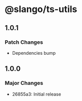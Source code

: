 # @slango/ts-utils

## 1.0.1

### Patch Changes

- Dependencies bump

## 1.0.0

### Major Changes

- 26855a3: Initial release
